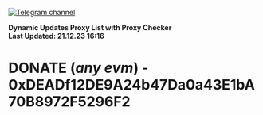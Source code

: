 [![Telegram channel](https://img.shields.io/endpoint?url=https://runkit.io/damiankrawczyk/telegram-badge/branches/master?url=https://t.me/n4z4v0d)](https://t.me/n4z4v0d) 

**Dynamic Updates Proxy List with Proxy Checker**  
**Last Updated: 21.12.23 16:16**

# DONATE (_any evm_) - 0xDEADf12DE9A24b47Da0a43E1bA70B8972F5296F2
